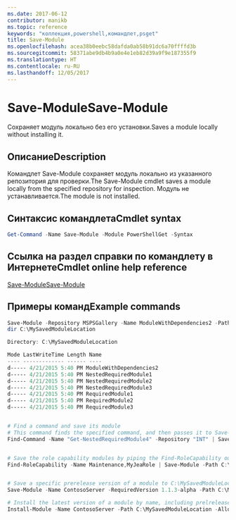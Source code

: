```yaml
---
ms.date: 2017-06-12
contributor: manikb
ms.topic: reference
keywords: "коллекция,powershell,командлет,psget"
title: Save-Module
ms.openlocfilehash: acea38b0eebc58dafda0ab58b91dc6a70ffffd3b
ms.sourcegitcommit: 58371abe9db4b9a0e4e1eb82d39a9f9e187355f9
ms.translationtype: HT
ms.contentlocale: ru-RU
ms.lasthandoff: 12/05/2017
---
```

# <a name="save-module"></a><span data-ttu-id="bc875-103">Save-Module</span><span class="sxs-lookup"><span data-stu-id="bc875-103">Save-Module</span></span>

<span data-ttu-id="bc875-104">Сохраняет модуль локально без его установки.</span><span class="sxs-lookup"><span data-stu-id="bc875-104">Saves a module locally without installing it.</span></span>

## <a name="description"></a><span data-ttu-id="bc875-105">Описание</span><span class="sxs-lookup"><span data-stu-id="bc875-105">Description</span></span>

<span data-ttu-id="bc875-106">Командлет Save-Module сохраняет модуль локально из указанного репозитория для проверки.</span><span class="sxs-lookup"><span data-stu-id="bc875-106">The Save-Module cmdlet saves a module locally from the specified repository for inspection.</span></span> <span data-ttu-id="bc875-107">Модуль не устанавливается.</span><span class="sxs-lookup"><span data-stu-id="bc875-107">The module is not installed.</span></span>

## <a name="cmdlet-syntax"></a><span data-ttu-id="bc875-108">Синтаксис командлета</span><span class="sxs-lookup"><span data-stu-id="bc875-108">Cmdlet syntax</span></span>
```powershell
Get-Command -Name Save-Module -Module PowerShellGet -Syntax
```

## <a name="cmdlet-online-help-reference"></a><span data-ttu-id="bc875-109">Ссылка на раздел справки по командлету в Интернете</span><span class="sxs-lookup"><span data-stu-id="bc875-109">Cmdlet online help reference</span></span>

[<span data-ttu-id="bc875-110">Save-Module</span><span class="sxs-lookup"><span data-stu-id="bc875-110">Save-Module</span></span>](http://go.microsoft.com/fwlink/?LinkId=531351)

## <a name="example-commands"></a><span data-ttu-id="bc875-111">Примеры команд</span><span class="sxs-lookup"><span data-stu-id="bc875-111">Example commands</span></span>

```powershell
Save-Module -Repository MSPSGallery -Name ModuleWithDependencies2 -Path C:\MySavedModuleLocation
dir C:\MySavedModuleLocation

Directory: C:\MySavedModuleLocation

Mode LastWriteTime Length Name
---- ------------- ------ ----
d----- 4/21/2015 5:40 PM ModuleWithDependencies2
d----- 4/21/2015 5:40 PM NestedRequiredModule1
d----- 4/21/2015 5:40 PM NestedRequiredModule2
d----- 4/21/2015 5:40 PM NestedRequiredModule3
d----- 4/21/2015 5:40 PM RequiredModule1
d----- 4/21/2015 5:40 PM RequiredModule2
d----- 4/21/2015 5:40 PM RequiredModule3


# Find a command and save its module
# This command finds the specified command, and then passes it to Save-Module to save it to the C:\temp folder.
Find-Command -Name "Get-NestedRequiredModule4" -Repository "INT" | Save-Module -Path "C:\temp\" -Verbose


# Save the role capability modules by piping the Find-RoleCapability output to Save-Module cmdlet.
Find-RoleCapability -Name Maintenance,MyJeaRole | Save-Module -Path C:\MyModulesPath


# Save a specific prerelease version of a module to C:\MySavedModuleLocation
Save-Module -Name ContosoServer -RequiredVersion 1.1.3-alpha -Path C:\MySavedModuleLocation -AllowPrerelease

# Install the latest version of a module by name, including prelrelease versions if one exists
Install-Module -Name ContosoServer -Path C:\MySavedModuleLocation -AllowPrerelease



```

